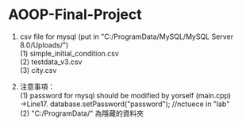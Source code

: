 # AOOP-Final-Project

1. csv file for mysql (put in "C:/ProgramData/MySQL/MySQL Server 8.0/Uploads/")  
  (1) simple_initial_condition.csv  
  (2) testdata_v3.csv  
  (3) city.csv  
      
2. 注意事項：  
  (1) password for mysql should be modified by yorself (main.cpp)  
      ->Line17. database.setPassword("password"); //nctuece in "lab"  
  (2) "C:/ProgramData/" 為隱藏的資料夾
